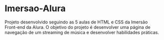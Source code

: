 # Imersao-Alura
Projeto desenvolvido seguindo as 5 aulas de HTML e CSS da Imersão Front-end da Alura. O objetivo do projeto é desenvolver uma página de navegação de um streaming de música e desenvolver habilidades práticas.
